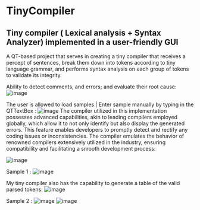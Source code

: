 # TinyCompiler
## Tiny compiler ( Lexical analysis + Syntax Analyzer) implemented in a user-friendly GUI 
A QT-based project that serves in creating a tiny compiler that receives a percept of sentences, break them down into tokens according to tiny language grammar, and performs syntax analysis on each group of tokens to validate its integrity.

Ability to detect comments, and errors; and evaluate their root cause: 
![image](https://github.com/Chady00/TinyCompiler/assets/84717550/e6a1c04b-afe2-4630-a033-6d3e18346a68)

The user is allowed to load samples | Enter sample manually by typing in the QTTextBox :
![image](https://github.com/Chady00/TinyCompiler/assets/84717550/b16405c2-c449-4bac-ab95-f7dcaebb39b3)
The compiler utilized in this implementation possesses advanced capabilities, akin to leading compilers employed globally, which allow it to not only identify but also display the generated errors. This feature enables developers to promptly detect and rectify any coding issues or inconsistencies. The compiler emulates the behavior of renowned compilers extensively utilized in the industry, ensuring compatibility and facilitating a smooth development process:

![image](https://github.com/Chady00/TinyCompiler/assets/84717550/af84d66f-6d07-4d7b-99e7-d051f7376362)

Sample 1 : 
![image](https://github.com/Chady00/TinyCompiler/assets/84717550/4702dd87-0cb4-4142-ac6b-0bb52068673a)

My tiny compiler also has the capability to generate a table of the valid parsed tokens:
![image](https://github.com/Chady00/TinyCompiler/assets/84717550/e0b31597-e2b6-42af-a0a7-e3f10a7c9147)

Sample 2 :
![image](https://github.com/Chady00/TinyCompiler/assets/84717550/018dfbe3-44d6-410a-9a5e-ab607f5604a1)
![image](https://github.com/Chady00/TinyCompiler/assets/84717550/327e11d9-9354-48df-8c1b-87898f5f2c74)
